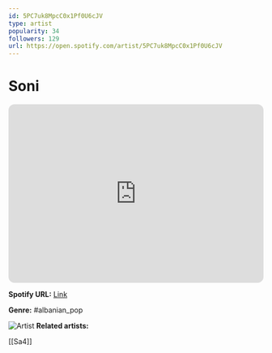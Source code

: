 ```yaml
---
id: 5PC7uk8MpcC0x1Pf0U6cJV
type: artist
popularity: 34
followers: 129
url: https://open.spotify.com/artist/5PC7uk8MpcC0x1Pf0U6cJV
---
```

# Soni

<iframe style="border-radius:12px" src="https://open.spotify.com/embed/artist/5PC7uk8MpcC0x1Pf0U6cJV" width="100%" height="352" frameBorder="0" allowfullscreen="" allow="autoplay; clipboard-write; encrypted-media; fullscreen; picture-in-picture" loading="lazy"></iframe>

**Spotify URL:** [Link](https://open.spotify.com/artist/5PC7uk8MpcC0x1Pf0U6cJV)

**Genre:**  #albanian_pop

![Artist](https://i.scdn.co/image/ab67616d0000b27360eaafd0ccb74cbddc814dab)
**Related artists:**

[[Sa4]]
